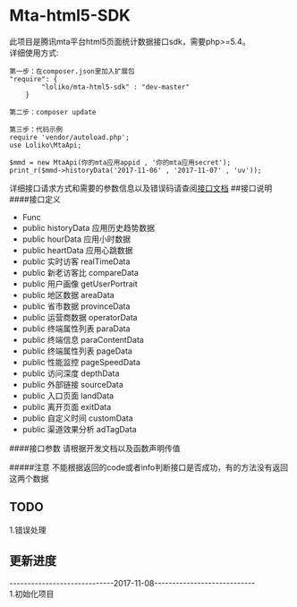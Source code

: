 # Mta-html5-SDK

此项目是腾讯mta平台html5页面统计数据接口sdk，需要php>=5.4。
<br/>
详细使用方式:<br/>
```
第一步：在composer.json里加入扩展包
"require": {
    	"loliko/mta-html5-sdk" : "dev-master"
    }
    
第二步：composer update

第三步：代码示例
require 'vendor/autoload.php';
use Loliko\MtaApi;

$mmd = new MtaApi(你的mta应用appid , '你的mta应用secret');
print_r($mmd->historyData('2017-11-06' , '2017-11-07' , 'uv'));

```

详细接口请求方式和需要的参数信息以及错误码请查阅[接口文档](http://docs.developer.qq.com/mta/fast_access/h5/api.html)
##接口说明
####接口定义
<br/>
 * Func<br/>
 * public historyData       应用历史趋势数据<br/>
 * public hourData          应用小时数据<br/>
 * public heartData         应用心跳数据<br/>
 * public 实时访客           realTimeData<br/>
 * public 新老访客比          compareData<br/>
 * public 用户画像           getUserPortrait<br/>
 * public 地区数据           areaData<br/>
 * public 省市数据           provinceData<br/>
 * public 运营商数据         operatorData<br/>
 * public 终端属性列表        paraData<br/>
 * public 终端信息           paraContentData<br/>
 * public 终端属性列表        pageData<br/>
 * public 性能监控           pageSpeedData<br/>
 * public 访问深度           depthData<br/>
 * public 外部链接           sourceData<br/>
 * public 入口页面           landData<br/>
 * public 离开页面           exitData<br/>
 * public 自定义时间         customData<br/>
 * public 渠道效果分析        adTagData<br/>
 
####接口参数
请根据开发文档以及函数声明传值

#####注意
不能根据返回的code或者info判断接口是否成功，有的方法没有返回这两个数据



## TODO
1.错误处理
<br/>


## 更新进度


-----------------------------2017-11-08----------------------------
<br/>
1.初始化项目
<br/>
